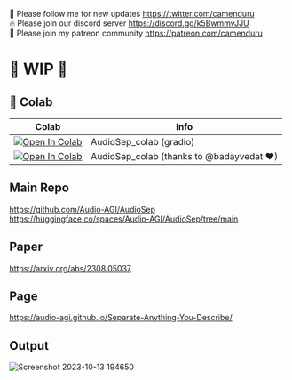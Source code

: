 🐣 Please follow me for new updates https://twitter.com/camenduru <br />
🔥 Please join our discord server https://discord.gg/k5BwmmvJJU <br />
🥳 Please join my patreon community https://patreon.com/camenduru <br />

# 🚦 WIP 🚦

## 🦒 Colab

| Colab | Info
| --- | --- |
[![Open In Colab](https://colab.research.google.com/assets/colab-badge.svg)](https://colab.research.google.com/github/camenduru/AudioSep-colab/blob/main/AudioSep_colab.ipynb) | AudioSep_colab (gradio)
[![Open In Colab](https://colab.research.google.com/assets/colab-badge.svg)](https://colab.research.google.com/github/Audio-AGI/AudioSep/blob/main/AudioSep_Colab.ipynb) | AudioSep_colab (thanks to @badayvedat ❤)

## Main Repo
https://github.com/Audio-AGI/AudioSep <br />
https://huggingface.co/spaces/Audio-AGI/AudioSep/tree/main <br />

## Paper
https://arxiv.org/abs/2308.05037

## Page
https://audio-agi.github.io/Separate-Anything-You-Describe/

## Output
![Screenshot 2023-10-13 194650](https://github.com/camenduru/AudioSep-colab/assets/54370274/93ac9581-3e47-4ff7-9469-c4abeb43f694)

